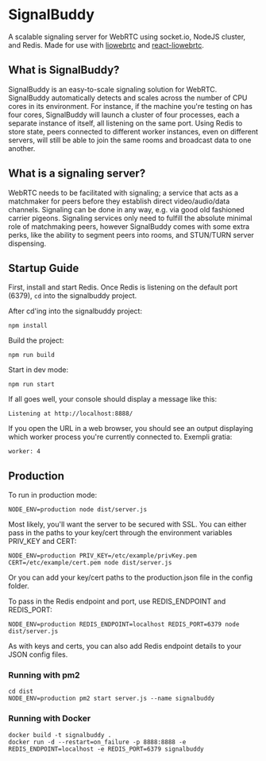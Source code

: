 # SignalBuddy

A scalable signaling server for WebRTC using socket.io, NodeJS cluster, and Redis. Made for use with [liowebrtc](https://github.com/lazorfuzz/liowebrtc) and [react-liowebrtc](https://github.com/lazorfuzz/react-liowebrtc).

## What is SignalBuddy?

SignalBuddy is an easy-to-scale signaling solution for WebRTC. SignalBuddy automatically detects and scales across the number of CPU cores in its environment. For instance, if the machine you're testing on has four cores, SignalBuddy will launch a cluster of four processes, each a separate instance of itself, all listening on the same port. Using Redis to store state, peers connected to different worker instances, even on different servers, will still be able to join the same rooms and broadcast data to one another.

## What is a signaling server?

WebRTC needs to be facilitated with signaling; a service that acts as a matchmaker for peers before they establish direct video/audio/data channels. Signaling can be done in any way, e.g. via good old fashioned carrier pigeons. Signaling services only need to fulfill the absolute minimal role of matchmaking peers, however SignalBuddy comes with some extra perks, like the ability to segment peers into rooms, and STUN/TURN server dispensing.

## Startup Guide

First, install and start Redis. Once Redis is listening on the default port (6379), `cd` into the signalbuddy project.

After cd'ing into the signalbuddy project:

```
npm install
```

Build the project:

```
npm run build
```

Start in dev mode:
```
npm run start
```

If all goes well, your console should display a message like this:

```
Listening at http://localhost:8888/
```

If you open the URL in a web browser, you should see an output displaying which worker process you're currently connected to. Exempli gratia:

```
worker: 4
```

## Production

To run in production mode:

```
NODE_ENV=production node dist/server.js
```

Most likely, you'll want the server to be secured with SSL. You can either pass in the paths to your key/cert through the environment variables PRIV_KEY and CERT:

```
NODE_ENV=production PRIV_KEY=/etc/example/privKey.pem CERT=/etc/example/cert.pem node dist/server.js
```

Or you can add your key/cert paths to the production.json file in the config folder.

To pass in the Redis endpoint and port, use REDIS_ENDPOINT and REDIS_PORT:
```
NODE_ENV=production REDIS_ENDPOINT=localhost REDIS_PORT=6379 node dist/server.js
```

As with keys and certs, you can also add Redis endpoint details to your JSON config files.  

### Running with pm2

```
cd dist
NODE_ENV=production pm2 start server.js --name signalbuddy
```

### Running with Docker

```
docker build -t signalbuddy .
docker run -d --restart=on_failure -p 8888:8888 -e REDIS_ENDPOINT=localhost -e REDIS_PORT=6379 signalbuddy
```